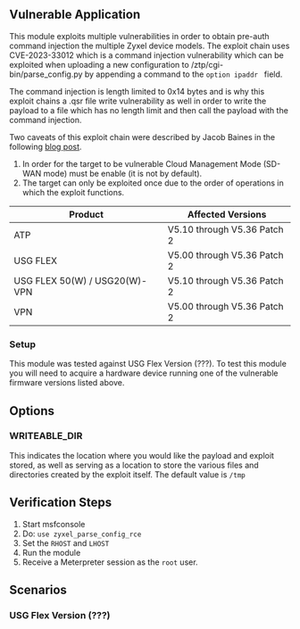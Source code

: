## Vulnerable Application
This module exploits multiple vulnerabilities in order to obtain pre-auth command injection the multiple Zyxel device models.
The exploit chain uses CVE-2023-33012 which is a command injection vulnerability which can be exploited when uploading a
new configuration to /ztp/cgi-bin/parse_config.py by appending a command to the `option ipaddr ` field.

The command injection is length limited to 0x14 bytes and is why this exploit chains a .qsr file write vulnerability as
well in order to write the payload to a file which has no length limit and then call the payload with the command
injection.

Two caveats of this exploit chain were described by Jacob Baines in the following
[blog post](https://vulncheck.com/blog/zyxel-cve-2023-33012#you-get-one-shot).
1. In order for the target to be vulnerable Cloud Management Mode (SD-WAN mode) must be enable (it is not by default).
2. The target can only be exploited once due to the order of operations in which the exploit functions.

| Product                           | Affected Versions               |
|-----------------------------------|----------------------------------|
| ATP                               | V5.10 through V5.36 Patch 2      |
| USG FLEX                          | V5.00 through V5.36 Patch 2      |
| USG FLEX 50(W) / USG20(W)-VPN     | V5.10 through V5.36 Patch 2      |
| VPN                               | V5.00 through V5.36 Patch 2      |

### Setup

This module was tested against USG Flex Version (???). To test this module you will need to acquire a hardware device
running one of the vulnerable firmware versions listed above.

## Options

### WRITEABLE_DIR

This indicates the location where you would like the payload and exploit stored, as well
as serving as a location to store the various files and directories created by the exploit itself.
The default value is `/tmp`

## Verification Steps

1. Start msfconsole
1. Do: `use zyxel_parse_config_rce`
1. Set the `RHOST` and `LHOST`
1. Run the module
1. Receive a Meterpreter session as the `root` user.

## Scenarios
### USG Flex Version (???)

